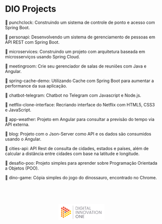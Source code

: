 # DIO Projects

:file_folder: punchclock: Construindo um sistema de controle de ponto e acesso com Spring Boot.

:file_folder: personapi: Desenvolvendo um sistema de gerenciamento de pessoas em API REST com Spring Boot.

:file_folder: microservices: Construindo um projeto com arquitetura baseada em microsserviços usando Spring Cloud.

:file_folder: meetingroom: Crie seu gerenciador de salas de reuniões com Java e Angular.

:file_folder: spring-cache-demo: Utilizando Cache com Spring Boot para aumentar a performance da sua aplicação.

:file_folder: chatbot-telegram: Chatbot no Telegram com Javascript e Node.js.

:file_folder: netflix-clone-interface: Recriando interface do Netflix com HTML5, CSS3 e JavaScript.

:file_folder: app-weather: Projeto em Angular para consultar a previsão do tempo via API externa.

:file_folder: blog: Projeto com o Json-Server como API e os dados são consumidos usando o Angular.

:file_folder: cities-api: API Rest de consulta de cidades, estados e países, além de calcular a distância entre cidades com base na latitude e longitude.

:file_folder: desafio-poo: Projeto simples para aprender sobre Programação Orientada a Objetos (POO).

:file_folder: dino-game: Cópia simples do jogo do dinossauro, encontrado no Chrome.
 
<br>
<br>
<br>

<p align="center">
    <img src="images/logo-dio.png" width="30%"/>
</p>